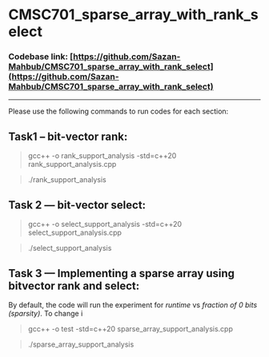 # CMSC701_sparse_array_with_rank_select

### Codebase link: [https://github.com/Sazan-Mahbub/CMSC701_sparse_array_with_rank_select](https://github.com/Sazan-Mahbub/CMSC701_sparse_array_with_rank_select)

<hr>

Please use the following commands to run codes for each section:

## Task1 – bit-vector rank:

> gcc++ -o rank_support_analysis -std=c++20 rank_support_analysis.cpp

> ./rank_support_analysis

## Task 2 — bit-vector select:

> gcc++ -o select_support_analysis -std=c++20 select_support_analysis.cpp

> ./select_support_analysis

## Task 3 — Implementing a sparse array using bitvector rank and select:

By default, the code will run the experiment for *runtime* vs *fraction of 0 bits (sparsity)*. To change i

> gcc++ -o test -std=c++20 sparse_array_support_analysis.cpp

> ./sparse_array_support_analysis

